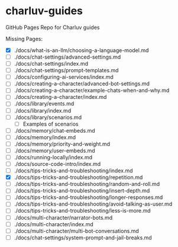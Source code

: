 # charluv-guides

GitHub Pages Repo for Charluv guides

Missing Pages:

- [x] ./docs/what-is-an-llm/choosing-a-language-model.md
- [ ] ./docs/chat-settings/advanced-settings.md
- [ ] ./docs/chat-settings/index.md
- [ ] ./docs/chat-settings/prompt-templates.md
- [ ] ./docs/configuring-ai-services/index.md
- [ ] ./docs/creating-a-character/advanced-bot-settings.md
- [ ] ./docs/creating-a-character/example-chats-when-and-why.md
- [ ] ./docs/creating-a-character/index.md
- [ ] ./docs/library/events.md
- [ ] ./docs/library/index.md
- [ ] ./docs/library/scenarios.md
  - [ ] Examples of scenarios
- [ ] ./docs/memory/chat-embeds.md
- [ ] ./docs/memory/index.md
- [ ] ./docs/memory/priority-and-weight.md
- [ ] ./docs/memory/user-embeds.md
- [ ] ./docs/running-locally/index.md
- [ ] ./docs/source-code-intro/index.md
- [ ] ./docs/tips-tricks-and-troubleshooting/index.md
- [x] ./docs/tips-tricks-and-troubleshooting/repetition.md
- [ ] ./docs/tips-tricks-and-troubleshooting/random-and-roll.md
- [ ] ./docs/tips-tricks-and-troubleshooting/insert-depth.md
- [ ] ./docs/tips-tricks-and-troubleshooting/longer-responses.md
- [ ] ./docs/tips-tricks-and-troubleshooting/avoid-talking-as-user.md
- [ ] ./docs/tips-tricks-and-troubleshooting/less-is-more.md
- [ ] ./docs/multi-character/narrator-bots.md
- [ ] ./docs/multi-character/index.md
- [ ] ./docs/multi-character/multi-bot-conversations.md
- [ ] ./docs/chat-settings/system-prompt-and-jail-breaks.md
